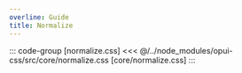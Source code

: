 ```yaml
---
overline: Guide
title: Normalize
---
```


::: code-group [normalize.css]
<<< @/../node_modules/opui-css/src/core/normalize.css [core/normalize.css]
:::
